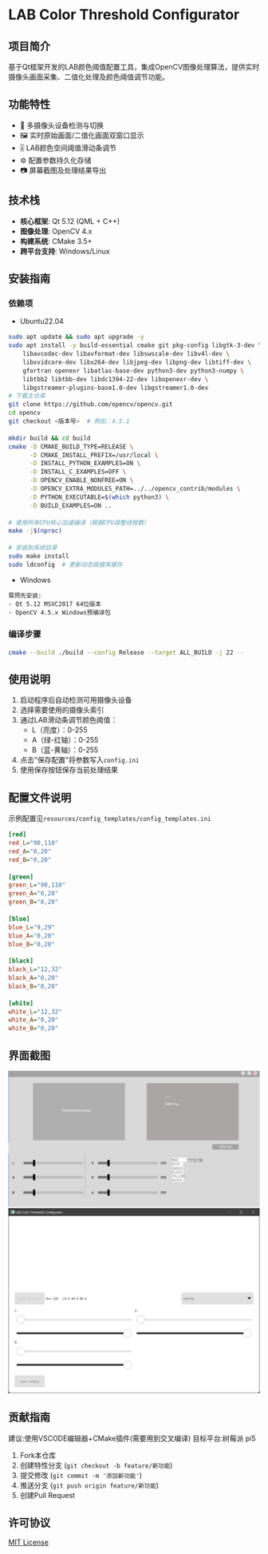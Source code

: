 # LAB Color Threshold Configurator

## 项目简介
基于Qt框架开发的LAB颜色阈值配置工具，集成OpenCV图像处理算法，提供实时摄像头画面采集、二值化处理及颜色阈值调节功能。

## 功能特性
- 🎥 多摄像头设备检测与切换
- 🖼️ 实时原始画面/二值化画面双窗口显示
- 🎚️ LAB颜色空间阈值滑动条调节
- ⚙️ 配置参数持久化存储
- 📷 屏幕截图及处理结果导出

## 技术栈
- **核心框架**: Qt 5.12 (QML + C++)
- **图像处理**: OpenCV 4.x
- **构建系统**: CMake 3.5+
- **跨平台支持**: Windows/Linux

## 安装指南
### 依赖项
- Ubuntu22.04

```bash
sudo apt update && sudo apt upgrade -y
sudo apt install -y build-essential cmake git pkg-config libgtk-3-dev \
    libavcodec-dev libavformat-dev libswscale-dev libv4l-dev \
    libxvidcore-dev libx264-dev libjpeg-dev libpng-dev libtiff-dev \
    gfortran openexr libatlas-base-dev python3-dev python3-numpy \
    libtbb2 libtbb-dev libdc1394-22-dev libopenexr-dev \
    libgstreamer-plugins-base1.0-dev libgstreamer1.0-dev
# 下载主仓库
git clone https://github.com/opencv/opencv.git 
cd opencv
git checkout <版本号>  # 例如：4.5.1

mkdir build && cd build
cmake -D CMAKE_BUILD_TYPE=RELEASE \
      -D CMAKE_INSTALL_PREFIX=/usr/local \
      -D INSTALL_PYTHON_EXAMPLES=ON \
      -D INSTALL_C_EXAMPLES=OFF \
      -D OPENCV_ENABLE_NONFREE=ON \
      -D OPENCV_EXTRA_MODULES_PATH=../../opencv_contrib/modules \
      -D PYTHON_EXECUTABLE=$(which python3) \
      -D BUILD_EXAMPLES=ON ..

# 使用所有CPU核心加速编译（根据CPU调整线程数）
make -j$(nproc)

# 安装到系统目录
sudo make install
sudo ldconfig  # 更新动态链接库缓存
```
- Windows
```bash
需预先安装:
- Qt 5.12 MSVC2017 64位版本
- OpenCV 4.5.x Windows预编译包
```

### 编译步骤
```bash
cmake --build ./build --config Release --target ALL_BUILD -j 22 --
```

## 使用说明
1. 启动程序后自动检测可用摄像头设备
2. 选择需要使用的摄像头索引
3. 通过LAB滑动条调节颜色阈值：
   - L（亮度）：0-255
   - A（绿-红轴）：0-255
   - B（蓝-黄轴）：0-255
4. 点击"保存配置"将参数写入`config.ini`
5. 使用保存按钮保存当前处理结果

## 配置文件说明
示例配置见`resources/config_templates/config_templates.ini`
```ini
[red]
red_L="90,110"
red_A="0,20"
red_B="0,20"

[green]
green_L="90,110"
green_A="0,20"
green_B="0,20"

[blue]
blue_L="9,29"
blue_A="0,20"
blue_B="0,20"

[black]
black_L="12,32"
black_A="0,20"
black_B="0,20"

[white]
white_L="12,32"
white_A="0,20"
white_B="0,20"

```

## 界面截图
![最初UI界面设计](./UIdesign/UI.png)
![最新UI界面效果](./UIdesign/image.png)


## 贡献指南
建议:使用VSCODE编辑器+CMake插件(需要用到交叉编译)
目标平台:树莓派 pi5
1. Fork本仓库
2. 创建特性分支 (`git checkout -b feature/新功能`)
3. 提交修改 (`git commit -m '添加新功能'`)
4. 推送分支 (`git push origin feature/新功能`)
5. 创建Pull Request

## 许可协议
[MIT License](LICENSE)